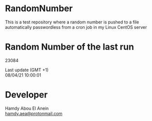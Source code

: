 # RandomNumber    
This is a test repository where a random number is pushed to a file automatically passwordless from a cron job in my Linux CentOS server    
# Random Number of the last run   
23084
      
Last update (GMT +1)    
08/04/21 10:00:01
# Developer    
Hamdy Abou El Anein   
hamdy.aea@protonmail.com
